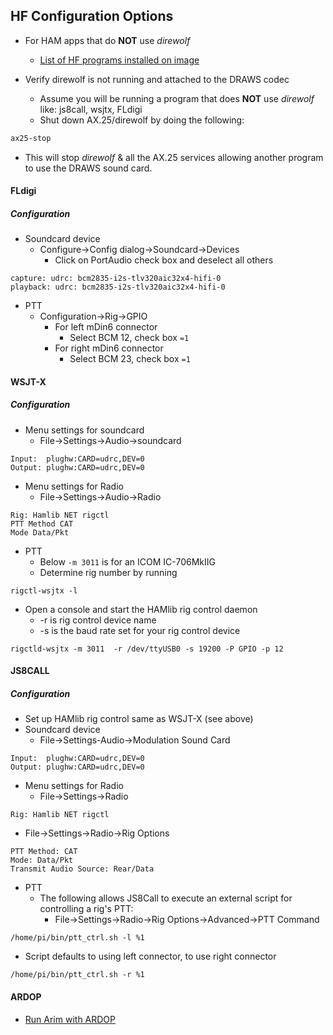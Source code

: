 ## HF Configuration Options

* For HAM apps that do **NOT** use _direwolf_
  * [List of HF programs installed on image](IMAGE_README.md#hf)

* Verify direwolf is not running and attached to the DRAWS codec
  * Assume you will be running a program that does **NOT** use _direwolf_ like: js8call, wsjtx, FLdigi
  * Shut down AX.25/direwolf by doing the following:

```bash
ax25-stop
```
* This will stop _direwolf_ & all the AX.25 services allowing another program to use the DRAWS sound card.

#### FLdigi
##### Configuration
* Soundcard device
  * Configure->Config dialog->Soundcard->Devices
    * Click on PortAudio check box and deselect all others
```
capture: udrc: bcm2835-i2s-tlv320aic32x4-hifi-0
playback: udrc: bcm2835-i2s-tlv320aic32x4-hifi-0
```
* PTT
  * Configuration->Rig->GPIO
    * For left mDin6 connector
      * Select BCM 12, check box ```=1```
    * For right mDin6 connector
      * Select BCM 23, check box ```=1```

#### WSJT-X
##### Configuration

* Menu settings for soundcard
  * File->Settings->Audio->soundcard
```
Input:  plughw:CARD=udrc,DEV=0
Output: plughw:CARD=udrc,DEV=0
```

* Menu settings for Radio
  * File->Settings->Audio->Radio

```
Rig: Hamlib NET rigctl
PTT Method CAT
Mode Data/Pkt
```

* PTT
  * Below ```-m 3011``` is for an ICOM IC-706MkIIG
  * Determine rig number by running
```
rigctl-wsjtx -l
```
  * Open a console and start the HAMlib rig control daemon
    * -r is rig control device name
    * -s is the baud rate set for your rig control device
```
rigctld-wsjtx -m 3011  -r /dev/ttyUSB0 -s 19200 -P GPIO -p 12
```

#### JS8CALL
##### Configuration
* Set up HAMlib rig control same as WSJT-X (see above)
* Soundcard device
  * File->Settings-Audio->Modulation Sound Card
```
Input:  plughw:CARD=udrc,DEV=0
Output: plughw:CARD=udrc,DEV=0
```

* Menu settings for Radio
  * File->Settings->Radio

```
Rig: Hamlib NET rigctl
```
  * File->Settings->Radio->Rig Options
```
PTT Method: CAT
Mode: Data/Pkt
Transmit Audio Source: Rear/Data
```

* PTT
  * The following allows JS8Call to execute an external script for controlling a rig's PTT:
    * File->Settings->Radio->Rig Options->Advanced->PTT Command
```
/home/pi/bin/ptt_ctrl.sh -l %1
```
* Script defaults to using left connector, to use right connector
```
/home/pi/bin/ptt_ctrl.sh -r %1
```

#### ARDOP
* [Run Arim with ARDOP](https://github.com/nwdigitalradio/n7nix/blob/master/ardop/README.md)
